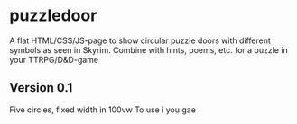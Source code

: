 # puzzledoor
A flat HTML/CSS/JS-page to show circular puzzle doors with different symbols as seen in Skyrim.
Combine with hints, poems, etc. for a puzzle in your TTRPG/D&D-game

## Version 0.1

Five circles, fixed width in 100vw
To use i you gae
